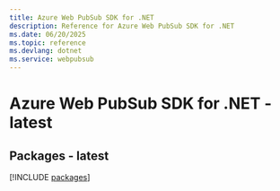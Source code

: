 ```yaml
---
title: Azure Web PubSub SDK for .NET
description: Reference for Azure Web PubSub SDK for .NET
ms.date: 06/20/2025
ms.topic: reference
ms.devlang: dotnet
ms.service: webpubsub
---
```

# Azure Web PubSub SDK for .NET - latest
## Packages - latest
[!INCLUDE [packages](web-pubsub-index.md)]
